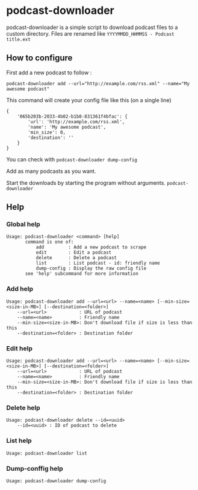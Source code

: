# podcast-downloader

podcast-downloader is a simple script to download podcast files to a custom directory. Files are renamed like `YYYYMMDD_HHMMSS - Podcast title.ext`

## How to configure

First add a new podcast to follow :

    podcast-downloader add --url="http://example.com/rss.xml" --name="My awesome podcast"

This command will create your config file like this (on a single line)

    {
        '065b203b-2033-4b02-b1b8-831361f4bfac': {
            'url': 'http://example.com/rss.xml',
            'name': 'My awesome podcast',
            'min_size': 0,
            'destination': ''
        }
    }

You can check with `podcast-downloader dump-config`

Add as many podcasts as you want.

Start the downloads by starting the program without arguments. `podcast-downloader`

## Help

### Global help

    Usage: podcast-downloader <command> [help]
           command is one of:
               add         : Add a new podcast to scrape
               edit        : Edit a podcast
               delete      : Delete a podcast
               list        : List podcast - id: friendly name
               dump-config : Display the raw config file
           see 'help' subcommand for more information

### Add help

    Usage: podcast-downloader add --url=<url> --name=<name> [--min-size=<size-in-MB>] [--destination=<folder>]
        --url=<url>            : URL of podcast
        --name=<name>          : Friendly name
        --min-size=<size-in-MB>: Don't download file if size is less than this
        --destination=<folder> : Destination folder

### Edit help

    Usage: podcast-downloader add --url=<url> --name=<name> [--min-size=<size-in-MB>] [--destination=<folder>]
        --url=<url>            : URL of podcast
        --name=<name>          : Friendly name
        --min-size=<size-in-MB>: Don't download file if size is less than this
        --destination=<folder> : Destination folder

### Delete help

    Usage: podcast-downloader delete --id=<uuid>
        --id=<uuid> : ID of podcast to delete

### List help

    Usage: podcast-downloader list

### Dump-conffig help

    Usage: podcast-downloader dump-config